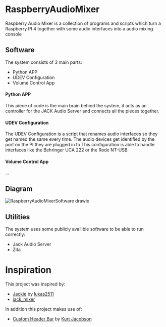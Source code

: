 # RaspberryAudioMixer

Raspberry Audio Mixer is a collection of programs and scripts which turn a Raspberry PI 4 together with some audio interfaces into a audio mixing console

## Software
The system consists of 3 main parts:

- Python APP
- UDEV Configuration
- Volume Control App

#### Python APP
This piece of code is the main brain behind the system, it acts as an controller for the JACK Audio Server and connects all the pieces together.

#### UDEV Configuration
The UDEV Configuration is a script that renames audio interfaces so they get named the same every time. The audio devices get identified by the port on the PI they are plugged in to
This configuration is able to handle interfaces like the Behringer UCA 222 or the Rode NT-USB

#### Volume Control App
...


## Diagram
![RaspberryAudioMixerSoftware drawio](https://user-images.githubusercontent.com/68594244/187948941-c31ea6c9-11b6-478f-892b-78d0ab960859.png)


## Utilities
The system uses some publicly availible software to be able to run correctly:

- Jack Audio Server
- Zita


# Inspiration
This project was inspired by:

- [Jackie](https://github.com/lukas2511/jackie) by [lukas2511](https://github.com/lukas2511)
- [jack_mixer](https://github.com/jack-mixer/jack_mixer)

In addition this project makes use of:

- [Custom Header Bar](https://gist.github.com/KurtJacobson/6b045b6fc38907a2f18c38f6de2929e3) by [Kurt Jacobson](https://gist.github.com/KurtJacobson)
